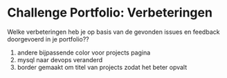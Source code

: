 # Challenge Portfolio: Verbeteringen

Welke verbeteringen heb je op basis van de gevonden issues en feedback doorgevoerd in je portfolio??

1. andere bijpassende color voor projects pagina
2. mysql naar devops veranderd
3. border gemaakt om titel van projects zodat het beter opvalt